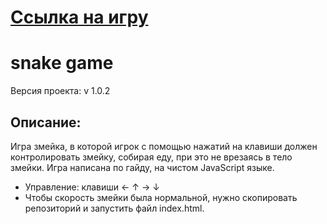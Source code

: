 # [Ссылка на игру](https://f1tzy.github.io/snake.github.io/)

# snake game

Версия проекта: v 1.0.2

## Описание:
Игра змейка, в которой игрок с помощью нажатий на клавиши должен контролировать змейку, собирая еду, при это не врезаясь в тело змейки.
Игра написана по гайду, на чистом JavaScript языке.
* Управление: клавиши &larr; &uarr; &rarr; &darr;
* Чтобы скорость змейки была нормальной, нужно скопировать репозиторий и запустить файл index.html.
